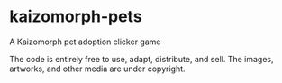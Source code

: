 # kaizomorph-pets
A Kaizomorph pet adoption clicker game

The code is entirely free to use, adapt, distribute, and sell. The images, artworks, and other media are under copyright.
